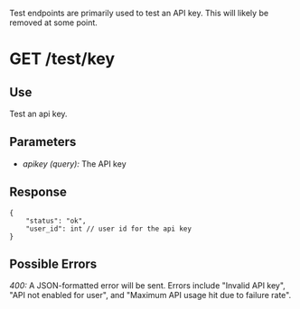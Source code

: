 Test endpoints are primarily used to test an API key. This will likely be removed at some point.

# GET /test/key

## Use

Test an api key.

## Parameters

* _apikey (query):_ The API key

## Response

    {
        "status": "ok",
        "user_id": int // user id for the api key
    }

## Possible Errors

_400:_ A JSON-formatted error will be sent. Errors include "Invalid API key", "API not enabled for user", and "Maximum API usage hit due to failure rate".
